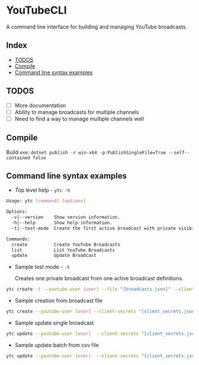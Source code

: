 # YouTubeCLI

A command line interface for building and managing YouTube broadcasts.

## Index <!-- omit in toc -->

- [TODOS](#todos)
- [Compile](#compile)
- [Command line syntax examples](#command-line-syntax-examples)

## TODOS
- [ ] More documentation
- [ ] Ability to manage broadcasts for multiple channels
- [ ] Need to find a way to manage multiple channels well

## Compile

Build `exe`:
`dotnet publish -r win-x64 -p:PublishSingleFile=True --self--contained false`

## Command line syntax examples

- Top level help - `ytc -h`

```bash
Usage: ytc [command] [options]

Options:
  -v|--version    Show version information.
  -h|--help       Show help information.
  -t|--test-mode  Create the first active broadcast with private visibility.

Commands:
  create          Create YouTube Broadcasts
  list            List YouTube Broadcasts
  update          Update Broadcast
```

- Sample test mode - `-t`

  Creates one private broadcast from one active broadcast definitions.

```bash
ytc create -t --youtube-user [user] --file "[broadcasts.json]" --client-secrets "[client_secrets.json]" --output MonthlyCsv --occurences 4
```

- Sample creation from broadcast file
```bash
ytc create --youtube-user [user] --client-secrets "[client_secrets.json]" ---output DailyCsv --occurences 2 --file "[broadcast.json]"
```

- Sample update single broadcast

```bash
ytc update --youtube-user [user]  --client-secrets "[client_secrets.json]" --youtube-user [user] -p private --auto-start=false --auto-stop=true
```

- Sample update batch from csv file

```bash
ytc update --youtube-user [user]  --client-secrets "[client_secrets.json]" --file "[broadcasts_info.csv]"
```
